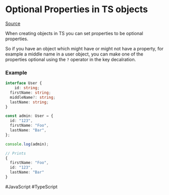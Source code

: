 # Optional Properties in TS objects

[Source](https://www.becomebetterprogrammer.com/typescript-question-mark/#:~:text=More%20About%20TypeScript%3F-,What%20does%20%3F%3A%20mean%20in%20TypeScript%3F,its%20value%20can%20be%20undefined%20.)

When creating objects in TS you can set properties to be optional properties. 

So if you have an object which might have or might not have a property, for example a middle name in a user object, you can make one of the properties optional using the `?` operator in the key decalration. 

### Example

```typescript
interface User {
	id: string;
  firstName: string;
  middleName?: string;
  lastName: string;
}

const admin: User = {
  id: "123",
  firstName: "Foo",
  lastName: "Bar",
};

console.log(admin);

// Prints
{
  firstName: "Foo",
  id: "123",
  lastName: "Bar"
}
```

#JavaScript
	#TypeScript